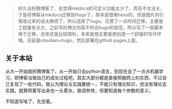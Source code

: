 # 

> 好久没折腾博客了，总觉得mkdocs的可定义功能太少了，而且不太没关，于是将博客从mkdocs迁移到Hugo了，原本是想用hexo的，但是图片的引用改过来的话太麻烦了，所以选择了hugo。花费了一点时间迁移，主要是工程量有点大，之前写的博文内容不符合hugo的规范，所以写了一些脚本用于迁移，总体还是比较顺利，本来是想主要是想创造一个舒服的写作环境。目前是obsidian+hugo，然后部署在github pages上面。

## 关于本站

从大一开始就折腾博客了，从一开始只会python语言，到现在会了一点点机器学习，把博客当做自己的成长过程吧，其实大部分都是直接照搬网上的东西，不过自己复现了一些代码，我认为理论与实践要统一，不能只有理论知识，但没有理论去实践，就算照着写出来也一头雾水，做调参侠，但要知道每个参数的意义。

不知道写啥了，先空着。


